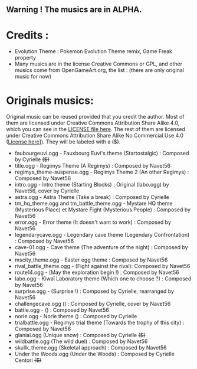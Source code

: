 ## Warning ! The musics are in ALPHA.

# Credits :

* Evolution Theme : Pokemon Evolution Theme remix, Game Freak property
* Many musics are in the license Creative Commons or GPL, and other musics come from  OpenGameArt.org, the list : 
(there are only original music for now)


# Originals musics:
Original music can be reused provided that you credit the author. Most of them are licensed under Creative Commons Attribution Share Alike 4.0, which you can see in the [LICENSE file here](https://github.com/OpMonTeam/OpMon-Data/blob/master/LICENSE). The rest of them are licensed under Creative Commons Attribution Share Alike No Commercial Use 4.0 ([License here](https://creativecommons.org/licenses/by-nc-sa/4.0/legalcode)]). They will be labeled with a <s>($)</s>.
<!--Path : |filename|.extention - |Where the music is located| (|Music name|) : Composed by |creator|-->

* faubourgeuvi.ogg - Fauxbourg Euvi's theme (Startostalgic) : Composed by Cyrielle <s>($)</s>
* title.ogg - Regimys Theme (A Regimys) : Composed by Navet56
* regimys_theme-suspense.ogg - Regimys Theme 2 (An other Regimys) : Composed by Navet56
* intro.ogg - Intro theme (Starting Blocks) : Original (labo.ogg) by Navet56, cover by Cyrielle
* astra.ogg - Astra Theme (Take a break) : Composed by Cyrielle
* tm_hq_theme.ogg and tm_battle_theme.ogg - Mystare HQ theme (Mysterious Place) et Mystare Fight (Mysterious People) : Composed by Navet56
* error.ogg - Error theme (It doesn't want to work) : Composed by Navet56
* legendarycave.ogg - Legendary cave theme (Legendary Confrontation) : Composed by Navet56
* cave-01.ogg - Cave theme (The adventure of the night) : Composed by Navet56
* mscity_theme.ogg - Easter egg theme : Composed by Navet56
* rival_battle_theme.ogg - (Fight against the rival): Composed by Navet56
* route14.ogg - (May the exploration begin !) : Composed by Navet56
* labo.ogg - Kiwaï Laboratory theme (Which one to choose ?) : Composed by Navet56
* surprise.ogg - (Surprise !) : Composed by Cyrielle, rearranged by Navet56
* challengecave.ogg () : Composed by Cyrielle, cover by Navet56
* battle.ogg - () : Composed by Navet56
* norie.ogg - Norie theme () : Composed by Cyrielle 
* trialbattle.ogg - Regimys trial theme (Towards the trophy of this city) : Composed by Navet56
* glanial.ogg (Unique snow) : Composed by Cyrielle <s>($)</s>
* wildbattle.ogg (The wild duel) : Composed by Navet56
* skullk_theme.ogg (Skeletal approach) : Composed by Navet56
* Under the Woods.ogg (Under the Woods) : Composed by Cyrielle Centori <s>($)</s>
